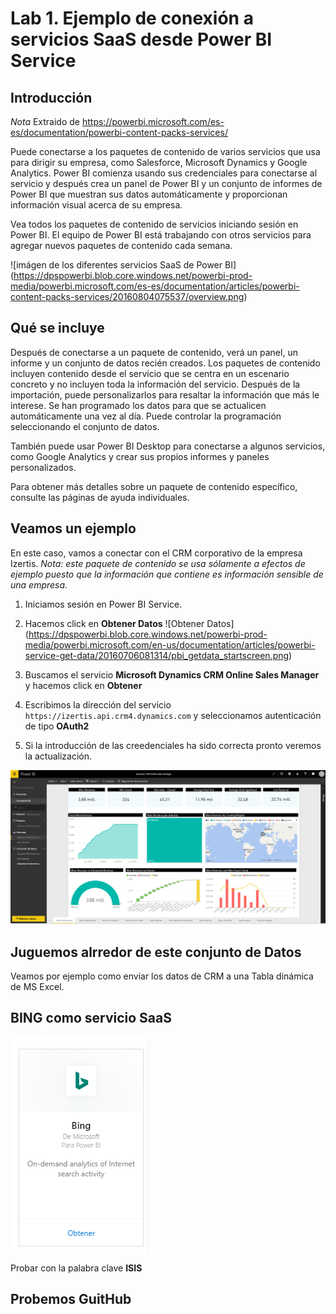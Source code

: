 Lab 1. Ejemplo de conexión a servicios SaaS desde Power BI Service
================

Introducción
------------

*Nota* Extraido de https://powerbi.microsoft.com/es-es/documentation/powerbi-content-packs-services/

Puede conectarse a los paquetes de contenido de varios servicios que usa para dirigir su empresa, como Salesforce, Microsoft Dynamics y Google Analytics. Power BI comienza usando sus credenciales para conectarse al servicio y después crea un panel de Power BI y un conjunto de informes de Power BI que muestran sus datos automáticamente y proporcionan información visual acerca de su empresa.

Vea todos los paquetes de contenido de servicios iniciando sesión en Power BI. El equipo de Power BI está trabajando con otros servicios para agregar nuevos paquetes de contenido cada semana.

![imágen de los diferentes servicios SaaS de Power BI] (https://dpspowerbi.blob.core.windows.net/powerbi-prod-media/powerbi.microsoft.com/es-es/documentation/articles/powerbi-content-packs-services/20160804075537/overview.png)

Qué se incluye
------------
Después de conectarse a un paquete de contenido, verá un panel, un informe y un conjunto de datos recién creados. Los paquetes de contenido incluyen contenido desde el servicio que se centra en un escenario concreto y no incluyen toda la información del servicio. Después de la importación, puede personalizarlos para resaltar la información que más le interese. Se han programado los datos para que se actualicen automáticamente una vez al día. Puede controlar la programación seleccionando el conjunto de datos.

También puede usar Power BI Desktop para conectarse a algunos servicios, como Google Analytics y crear sus propios informes y paneles personalizados.

Para obtener más detalles sobre un paquete de contenido específico, consulte las páginas de ayuda individuales.

Veamos un ejemplo
------------
En este caso, vamos a conectar con el CRM corporativo de la empresa Izertis.
*Nota: este paquete de contenido se usa sólamente a efectos de ejemplo puesto que la información que contiene es información sensible de una empresa*.

1. Iniciamos sesión en Power BI Service.
2. Hacemos click en **Obtener Datos** ![Obtener Datos] (https://dpspowerbi.blob.core.windows.net/powerbi-prod-media/powerbi.microsoft.com/en-us/documentation/articles/powerbi-service-get-data/20160706081314/pbi_getdata_startscreen.png)

3. Buscamos el servicio **Microsoft Dynamics CRM Online Sales Manager** y hacemos click en **Obtener**
4. Escribimos la dirección del servicio `https://izertis.api.crm4.dynamics.com` y seleccionamos autenticación de tipo **OAuth2**
5. Si la introducción de las creedenciales ha sido correcta pronto veremos la actualización. 

![Imagen de CRM Online][CRM]

[CRM]: CRM_SaaS.PNG

Juguemos alrredor de este conjunto de Datos
------------
Veamos por ejemplo como enviar los datos de CRM a una Tabla dinámica de MS Excel.

BING como servicio SaaS
------------
![Imágen de Bing][BING]

[BING]: BING_SaaS.PNG

Probar con la palabra clave **ISIS**

Probemos GuitHub
------------



